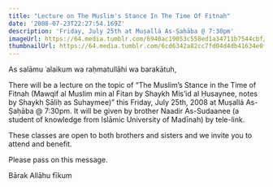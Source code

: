 ```yaml
---
title: "Lecture on The Muslim's Stance In The Time Of Fitnah"
date: '2008-07-23T22:27:54.169Z'
description: 'Friday, July 25th at Muṣallá As-Ṣaḥāba @ 7:30pm'
imageUrl: https://64.media.tumblr.com/6940ac19053c558ed1a34711b7544cbf/e09e5b30858ba05b-9c/s1280x1920/87bb6949aa845941fbe4aecf57e2c17d5f7e408a.jpg
thumbnailUrl: https://64.media.tumblr.com/6cd6342a82cc7fd04d4db41634e0feef/e09e5b30858ba05b-f5/s1280x1920/f19ccdab8a40303918c6275ceb4b3519b3852492.jpg
---
```


As salāmu ʿalaikum wa raḥmatullāhi wa barakātuh,

There will be a lecture on the topic of “The Muslim’s Stance in the Time of Fitnah (Mawqif al Muslim min al Fitan by Shaykh Mis’id al Ḥusaynee, notes by Shaykh Ṣāliḥ as Suhaymee)” this Friday, July 25th, 2008 at Muṣallá As-Ṣaḥāba @ 7:30pm. It will be given by brother Naadir As-Sudaanee (a student of knowledge from Islāmic University of Madīnah) by tele-link.

These classes are open to both brothers and sisters and we invite you to attend and benefit.

Please pass on this message.

Bārak Allāhu fīkum
